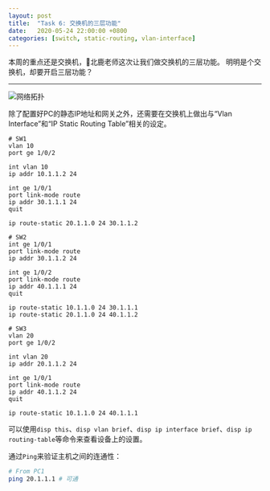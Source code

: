 ```yaml
---
layout: post
title:  "Task 6: 交换机的三层功能"
date:   2020-05-24 22:00:00 +0800
categories: [switch, static-routing, vlan-interface]
---
```


本周的重点还是交换机，🦌北鹿老师这次让我们做交换机的三层功能。
明明是个交换机，却要开启三层功能？

---

![网络拓扑](https://lightyears1998.github.io/gzhu-networking-course-record/images/task6.png)

除了配置好PC的静态IP地址和网关之外，还需要在交换机上做出与“Vlan Interface”和“IP Static Routing Table”相关的设定。

``` shell
# SW1
vlan 10
port ge 1/0/2

int vlan 10
ip addr 10.1.1.2 24

int ge 1/0/1
port link-mode route
ip addr 30.1.1.1 24
quit

ip route-static 20.1.1.0 24 30.1.1.2
```

``` shell
# SW2
int ge 1/0/1
port link-mode route
ip addr 30.1.1.2 24

int ge 1/0/2
port link-mode route
ip addr 40.1.1.1 24
quit

ip route-static 10.1.1.0 24 30.1.1.1
ip route-static 20.1.1.0 24 40.1.1.2
```

``` shell
# SW3
vlan 20
port ge 1/0/2

int vlan 20
ip addr 20.1.1.2 24

int ge 1/0/1
port link-mode route
ip addr 40.1.1.2 24
quit

ip route-static 10.1.1.0 24 40.1.1.1
```

可以使用`disp this`、`disp vlan brief`、`disp ip interface brief`、`disp ip routing-table`等命令来查看设备上的设置。

通过`Ping`来验证主机之间的连通性：

```sh
# From PC1
ping 20.1.1.1 # 可通
```

